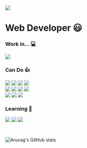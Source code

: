 <img src="https://capsule-render.vercel.app/api?type=Cylinder&color=gradient&height=120&section=header&text=Jubong-Jung&fontSize=80&animation=scaleIn" />

# Web Developer 😃

### Work in... 💻
<a href="https://www.xlgames.com/"><img src="https://img.shields.io/badge/XLGames-red"/></img></a>

### Can Do 👍
<img src="https://img.shields.io/badge/CSharp-239120?style=flat-square&logo=csharp&logoColor=white"/></a>
<img src="https://img.shields.io/badge/.NET-512BD4?style=flat-square&logo=.NET&logoColor=white"/></a>
<img src="https://img.shields.io/badge/MSSQL-CC2927?style=flat-square&logo=MicrosoftSQLServer&logoColor=white"/></a>
<img src="https://img.shields.io/badge/IIS-5E5E5E?style=flat-square&logo=Microsoft&logoColor=white"/></a>
</br>
<img src="https://img.shields.io/badge/HTML5-E34F26?style=flat-square&logo=HTML5&logoColor=white"/></a>
<img src="https://img.shields.io/badge/Javascript-ffb13b?style=flat-square&logo=javascript&logoColor=white"/></a>
<img src="https://img.shields.io/badge/CSS-1572B6?style=flat-square&logo=CSS3&logoColor=white"/></a>
<img src="https://img.shields.io/badge/JQuery-0769AD?style=flat-square&logo=JQuery&logoColor=white"/></a>
</br>
<img src="https://img.shields.io/badge/GitHub-181717?style=flat-square&logo=GitHub&logoColor=white"/></a>
<img src="https://img.shields.io/badge/GitLab-FCA121?style=flat-square&logo=GitLab&logoColor=white"/></a>
<img src="https://img.shields.io/badge/Git-F05032?style=flat-square&logo=Git&logoColor=white"/></a>

### Learning 📖
<img src="https://img.shields.io/badge/Java-007396?style=flat-square&logo=Java&logoColor=white"/></a>
<img src="https://img.shields.io/badge/Spring-6DB33F?style=flat-square&logo=Spring&logoColor=white"/></a>
<img src="https://img.shields.io/badge/SpringBoot-6DB33F?style=flat-square&logo=SpringBoot&logoColor=white"/></a>

</br>
<!--### To Be 앞으로 할것 적기 </br>-->



![Anurag's GitHub stats](https://github-readme-stats.vercel.app/api?username=JubongJung&show_icons=true&theme=default)
<!--
[![Readme Card](https://github-readme-stats.vercel.app/api/pin/?username=JubongJung&repo=CodingPractice)](https://github.com/JubongJung/CodingPractice)
-->
<!--
**JubongJung/JubongJung** is a ✨ _special_ ✨ repository because its `README.md` (this file) appears on your GitHub profile.

Here are some ideas to get you started:

- 🔭 I’m currently working on ...
- 🌱 I’m currently learning ...
- 👯 I’m looking to collaborate on ...
- 🤔 I’m looking for help with ...
- 💬 Ask me about ...
- 📫 How to reach me: ...
- 😄 Pronouns: ...
- ⚡ Fun fact: ...
-->
